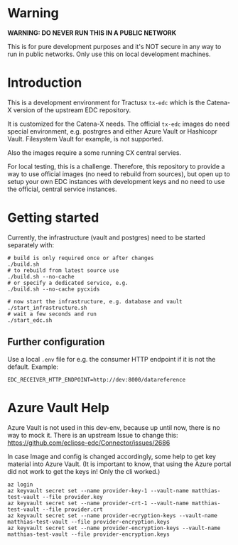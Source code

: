 # Warning
**WARNING: DO NEVER RUN THIS IN A PUBLIC NETWORK**

This is for pure development purposes and it's NOT secure in any way to run in public networks. Only use this on local development machines.

# Introduction

This is a development environment for Tractusx `tx-edc` which is the Catena-X version of the upstream EDC repository.

It is customized for the Catena-X needs. The official `tx-edc` images do need special environment, e.g. postrgres and either Azure Vault or Hashicopr Vault. Filesystem Vault for example, is not supported.

Also the images require a some running CX central servies.

For local testing, this is a challenge. Therefore, this repository to provide a way to use official images (no need to rebuild from sources), but open up to setup your own EDC instances with development keys and no need to use the official, central service instances.


# Getting started
Currently, the infrastructure (vault and postgres) need to be started separately with:
```
# build is only required once or after changes
./build.sh
# to rebuild from latest source use
./build.sh --no-cache
# or specify a dedicated service, e.g.
./build.sh --no-cache pycxids

# now start the infrastructure, e.g. database and vault
./start_infrastructure.sh
# wait a few seconds and run
./start_edc.sh
```

## Further configuration
Use a local `.env` file for e.g. the consumer HTTP endpoint if it is not the default. Example:
```
EDC_RECEIVER_HTTP_ENDPOINT=http://dev:8000/datareference

```

# Azure Vault Help
Azure Vault is not used in this dev-env, because up until now, there is no way to mock it.
There is an upstream Issue to change this: https://github.com/eclipse-edc/Connector/issues/2686

In case Image and config is changed accordingly, some help to get key material into Azure Vault.
(It is important to know, that using the Azure portal did not work to get the keys in! Only the cli worked.)
```
az login
az keyvault secret set --name provider-key-1 --vault-name matthias-test-vault --file provider.key
az keyvault secret set --name provider-crt-1 --vault-name matthias-test-vault --file provider.crt
az keyvault secret set --name provider-ecryption-keys --vault-name matthias-test-vault --file provider-encryption.keys
az keyvault secret set --name provider-encryption-keys --vault-name matthias-test-vault --file provider-encryption.keys

```
